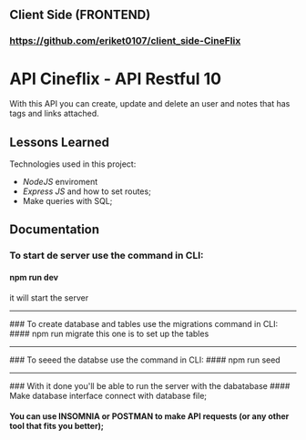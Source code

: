 
## Client Side (FRONTEND)
### https://github.com/eriket0107/client_side-CineFlix

# API Cineflix - API Restful 10


With this API you can create, update and delete an user and notes that has tags and links attached.


## Lessons Learned

Technologies used in this project:
- *NodeJS* enviroment 
- *Express JS* and how to set routes;
- Make queries with SQL;


## Documentation

### To start de server use the command in CLI: 
#### npm run dev
it will start the server
<hr>
### To create database and tables use the migrations command in CLI:
#### npm run migrate 
this one is to set up the tables
<hr>
### To seeed the databse use the command in CLI:
#### npm run seed
<hr>
### With it done you'll be able to run the server with the dabatabase
#### Make database interface connect with database file;

#### You can use INSOMNIA or POSTMAN to make API requests (or any other tool that fits you better);


